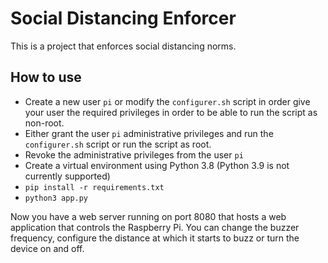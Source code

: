 # Social Distancing Enforcer
This is a project that enforces social distancing norms.

## How to use
* Create a new user `pi` or modify the `configurer.sh` script in order give your user the required privileges in order to be able to run the script as non-root.
* Either grant the user `pi` administrative privileges and run the `configurer.sh` script or run the script as root.
* Revoke the administrative privileges from the user `pi`
* Create a virtual environment using Python 3.8 (Python 3.9 is not currently supported)
* `pip install -r requirements.txt`
* `python3 app.py`

Now you have a web server running on port 8080 that hosts a web application that controls the Raspberry Pi.
You can change the buzzer frequency, configure the distance at which it starts to buzz or turn the device on and off.
